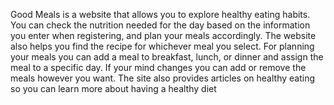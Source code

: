 Good Meals is a website that allows you to explore healthy eating habits. You can check the nutrition needed for the day based on the information you enter when registering, and plan your meals accordingly. The website also helps you find the recipe for whichever meal you select. For planning your meals you can add a meal to breakfast, lunch, or dinner and assign the meal to a specific day. If your mind changes you can add or remove the meals however you want. The site also provides articles on healthy eating so you can learn more about having a healthy diet
